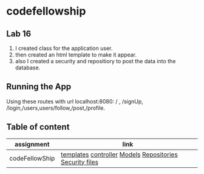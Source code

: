 # codefellowship

## Lab 16
1. I created class for the application user.
2. then created an html template to make it appear.
3. also I created a security and repositiory to post the data into the database.


## Running the App

Using these routes with url localhost:8080:
/ , /signUp, /login,/users,users/follow,/post,/profile.

## Table of content
assignment     |  link
----------     |    -----------
codeFellowShip |   [templates](src/main/resources) [controller](src/main/java/com/example/codefellowship/Controllers) [Models](src/main/java/com/example/codefellowship/Model) [Repositories](src/main/java/com/example/codefellowship/Repositories) [Security files](src/main/java/com/example/codefellowship/Security)  
